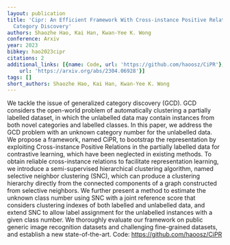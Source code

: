```yaml
---
layout: publication
title: 'Cipr: An Efficient Framework With Cross-instance Positive Relations For Generalized
  Category Discovery'
authors: Shaozhe Hao, Kai Han, Kwan-Yee K. Wong
conference: Arxiv
year: 2023
bibkey: hao2023cipr
citations: 2
additional_links: [{name: Code, url: 'https://github.com/haoosz/CiPR'}, {name: Paper,
    url: 'https://arxiv.org/abs/2304.06928'}]
tags: []
short_authors: Shaozhe Hao, Kai Han, Kwan-Yee K. Wong
---
```

We tackle the issue of generalized category discovery (GCD). GCD considers
the open-world problem of automatically clustering a partially labelled
dataset, in which the unlabelled data may contain instances from both novel
categories and labelled classes. In this paper, we address the GCD problem with
an unknown category number for the unlabelled data. We propose a framework,
named CiPR, to bootstrap the representation by exploiting Cross-instance
Positive Relations in the partially labelled data for contrastive learning,
which have been neglected in existing methods. To obtain reliable
cross-instance relations to facilitate representation learning, we introduce a
semi-supervised hierarchical clustering algorithm, named selective neighbor
clustering (SNC), which can produce a clustering hierarchy directly from the
connected components of a graph constructed from selective neighbors. We
further present a method to estimate the unknown class number using SNC with a
joint reference score that considers clustering indexes of both labelled and
unlabelled data, and extend SNC to allow label assignment for the unlabelled
instances with a given class number. We thoroughly evaluate our framework on
public generic image recognition datasets and challenging fine-grained
datasets, and establish a new state-of-the-art. Code:
https://github.com/haoosz/CiPR